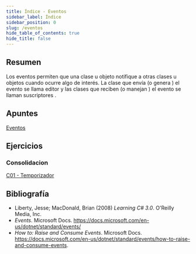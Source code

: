```yaml
---
title: Índice - Eventos
sidebar_label: Índice
sidebar_position: 0
slug: /eventos
hide_table_of_contents: true
hide_title: false
---
```


## Resumen
Los eventos permiten que una clase u objeto notifique a otras clases u objetos cuando ocurre algo de interés. La clase que envía (o genera ) el evento se llama editor y las clases que reciben (o manejan ) el evento se llaman suscriptores .

## Apuntes

[Eventos](./Apuntes/00-eventos.md)

## Ejercicios
### Consolidacion

[C01 - Temporizador](./Ejercicios/C01-temporizador.md)

## Bibliografía

* Liberty, Jesse; MacDonald, Brian (2008) *Learning C# 3.0*.  O'Reilly Media, Inc.
* *Events*. Microsoft Docs. https://docs.microsoft.com/en-us/dotnet/standard/events/
* *How to: Raise and Consume Events*. Microsoft Docs. https://docs.microsoft.com/en-us/dotnet/standard/events/how-to-raise-and-consume-events.

